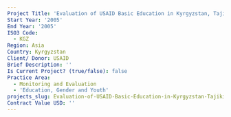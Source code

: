 ```yaml
---
Project Title: 'Evaluation of USAID Basic Education in Kyrgyzstan, Tajikistan, and Uzbekistan'
Start Year: '2005'
End Year: '2005'
ISO3 Code:
  - KGZ
Region: Asia
Country: Kyrgyzstan
Client/ Donor: USAID
Brief Description: ''
Is Current Project? (true/false): false
Practice Area:
  - Monitoring and Evaluation
  - 'Education, Gender and Youth'
projects_slug: Evaluation-of-USAID-Basic-Education-in-Kyrgyzstan-Tajikistan-and-Uzbekistan
Contract Value USD: ''
---
```

